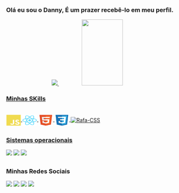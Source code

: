 ### Olá eu sou o Danny, É um prazer recebê-lo em meu perfil. </h2>
<div align="center">
  <a href="https://github.com/dennyberrios">
  <img whidt="47%" height="180em" src="https://github-readme-stats.vercel.app/api?username=dennyberrios&show_icons=true&theme=radical&include_all_commits=true&count_private=true"/>
  <img  width="47%" height="180em" src="https://github-readme-stats.vercel.app/api/top-langs/?username=dennyberrios&layout=compact&langs_count=7&theme=radical"/>
</div>
  <h3>Minhas SKills</h3>
  <div style="display: inline_block"><br>
  <img align="center" alt="Rafa-Js" height="30" width="40" src="https://raw.githubusercontent.com/devicons/devicon/master/icons/javascript/javascript-plain.svg">
  <img align="center" alt="Rafa-React" height="30" width="40" src="https://raw.githubusercontent.com/devicons/devicon/master/icons/react/react-original.svg">
  <img align="center" alt="Rafa-HTML" height="30" width="40" src="https://raw.githubusercontent.com/devicons/devicon/master/icons/html5/html5-original.svg">
  <img align="center" alt="Rafa-CSS" height="30" width="40" src="https://raw.githubusercontent.com/devicons/devicon/master/icons/css3/css3-original.svg">
  <img align="center" alt="Rafa-CSS" height="30" width="40" src="https://img.shields.io/badge/Node.js-43853D?style=for-the-badge&logo=node.js&logoColor=white">
</div>
 
  ##
  
  <div>
    <h3>Sistemas operacionais</h3>
    <a href="https://www.linkedin.com/in/dennys-berrios-405b3321b/" target="_blank"><img src="https://img.shields.io/badge/Windows-0078D6?style=for-the-badge&logo=windows&logoColor=white" target="_blank"></a>
    <a href="https://www.linkedin.com/in/dennys-berrios-405b3321b/" target="_blank"><img src="https://img.shields.io/badge/Linux_Mint-87CF3E?style=for-the-badge&logo=linux-mint&logoColor=white" target="_blank"></a>
    <a href="https://www.linkedin.com/in/dennys-berrios-405b3321b/" target="_blank"><img src="https://img.shields.io/badge/Ubuntu-E95420?style=for-the-badge&logo=ubuntu&logoColor=white" target="_blank"></a>
  </div>
  
  ##
  
  <div> 
    <h3>Minhas Redes Sociais</h3>
  <a href="https://www.instagram.com/berrios_danny30/" target="_blank"><img src="https://img.shields.io/badge/-Instagram-%23E4405F?style=for-the-badge&logo=instagram&logoColor=white" target="_blank"></a>
 <a href="https://discord.com/channels/@me" target="_blank"><img src="https://img.shields.io/badge/Discord-7289DA?style=for-the-badge&logo=discord&logoColor=white" target="_blank"></a> 
  <a href = "mailto:dennyberrios123@gmail.com"><img src="https://img.shields.io/badge/-Gmail-%23333?style=for-the-badge&logo=gmail&logoColor=white" target="_blank"></a>
  <a href="https://www.linkedin.com/in/dennys-berrios-405b3321b/" target="_blank"><img src="https://img.shields.io/badge/-LinkedIn-%230077B5?style=for-the-badge&logo=linkedin&logoColor=white" target="_blank"></a> 
</div>
